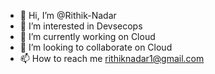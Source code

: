 - 👋 Hi, I’m @Rithik-Nadar
- 👀 I’m interested in Devsecops
- 🌱 I’m currently working on Cloud
- 💞️ I’m looking to collaborate on Cloud
- 📫 How to reach me rithiknadar1@gmail.com

<!---
Rithik-Nadar/Rithik-Nadar is a ✨ special ✨ repository because its `README.md` (this file) appears on your GitHub profile.
You can click the Preview link to take a look at your changes.
--->
